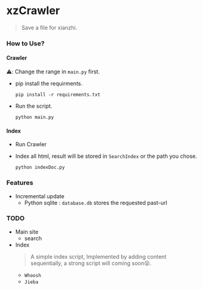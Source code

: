 # xzCrawler

> Save a file for xianzhi. 

### How to Use?

#### Crawler
⚠️: Change the range in `main.py` first.

- pip install the requirments.
    ```shell
    pip install -r requirements.txt
    ```
- Run the script.
    ```shell
    python main.py
    ```

#### Index

- Run Crawler

- Index all html, result will be stored in `SearchIndex` or the path you chose.
    ```shell
    python indexDoc.py
    ```

### Features

- Incremental update
    - Python sqlite : `database.db` stores the requested past-url

### TODO

- Main site
    - search
- Index
    > A simple index script, Implemented by adding content sequentially, a strong script will coming soon😝.
    - `Whoosh`
    - `Jieba`